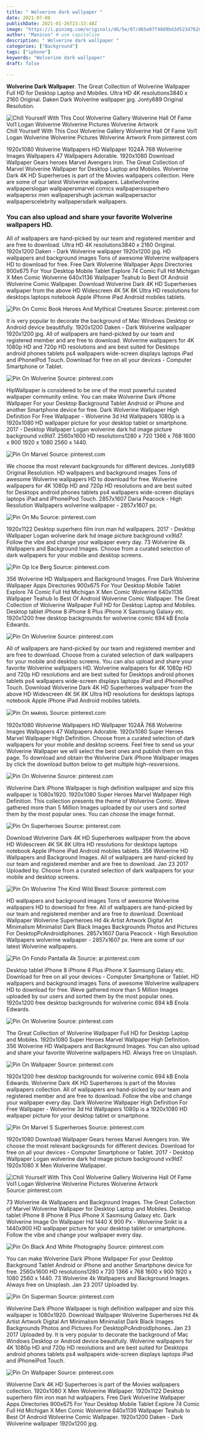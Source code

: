 ```yaml
---
title: " Wolverine dark wallpaper "
date: 2021-07-08
publishDate: 2021-01-26T23:33:48Z
image: "https://i.pinimg.com/originals/d6/5e/07/d65e07f40d9bd3d523d76285fd996e28.jpg"
author: "Manicus" # use capitalize
description: " Wolverine dark wallpaper "
categories: ["Background"]
tags: ["iphone"]
keywords: "Wolverine dark wallpaper"
draft: false

---
```



**Wolverine Dark Wallpaper**. The Great Collection of Wolverine Wallpaper Full HD for Desktop Laptop and Mobiles. Ultra HD 4K resolutions3840 x 2160 Original. Daken Dark Wolverine wallpaper jpg. Jonty689 Original Resolution.

![Chill Yourself With This Cool Wolverine Gallery Wolverine Hall Of Fame Vol1 Logan Wolverine Wolverine Pictures Wolverine Artwork](https://i.pinimg.com/236x/fc/fa/cc/fcfacc678204e4b0eff9c8f0f91676e8--wolverine-tattoo-wolverine-movie.jpg "Chill Yourself With This Cool Wolverine Gallery Wolverine Hall Of Fame Vol1 Logan Wolverine Wolverine Pictures Wolverine Artwork")
Chill Yourself With This Cool Wolverine Gallery Wolverine Hall Of Fame Vol1 Logan Wolverine Wolverine Pictures Wolverine Artwork From pinterest.com


1920x1080 Wolverine Wallpapers HD Wallpaper 1024Ã 768 Wolverine Images Wallpapers 47 Wallpapers Adorable. 1920x1080 Download Wallpaper Gears heroes Marvel Avengers Iron. The Great Collection of Marvel Wolverine Wallpaper for Desktop Laptop and Mobiles. Wolverine Dark 4K HD Superheroes is part of the Movies wallpapers collection. Here are some of our latest Wolverine wallpapers. Labelwolverine wallpaperslogan wallpapersmarvel comics wallpaperssuperhero wallpapersx men wallpapershugh jackman wallpapersactor wallpaperscelebrity wallpapersdark wallpapers.

### You can also upload and share your favorite Wolverine wallpapers HD.

All of wallpapers are hand-picked by our team and registered member and are free to download. Ultra HD 4K resolutions3840 x 2160 Original. 1920x1200 Daken - Dark Wolverine wallpaper 1920x1200 jpg. HD wallpapers and background images Tons of awesome Wolverine wallpapers HD to download for free. Free Dark Wolverine Wallpaper Apps Directories 900x675 For Your Desktop Mobile Tablet Explore 74 Comic Full Hd Michigan X Men Comic Wolverine 640x1136 Wallpaper Teahub Io Best Of Android Wolverine Comic Wallpaper. Download Wolverine Dark 4K HD Superheroes wallpaper from the above HD Widescreen 4K 5K 8K Ultra HD resolutions for desktops laptops notebook Apple iPhone iPad Android mobiles tablets.


![Pin On Comic Book Heroes And Mythical Creatures](https://i.pinimg.com/originals/ce/85/b9/ce85b9bc8e7f617d2ee15d049abb091a.jpg "Pin On Comic Book Heroes And Mythical Creatures")
Source: pinterest.com

It is very popular to decorate the background of Mac Windows Desktop or Android device beautifully. 1920x1200 Daken - Dark Wolverine wallpaper 1920x1200 jpg. All of wallpapers are hand-picked by our team and registered member and are free to download. Wolverine wallpapers for 4K 1080p HD and 720p HD resolutions and are best suited for Desktops android phones tablets ps4 wallpapers wide-screen displays laptops iPad and iPhoneiPod Touch. Download for free on all your devices - Computer Smartphone or Tablet.

![Pin On Wolverine](https://i.pinimg.com/736x/d5/7b/ae/d57baeb1ea27c3631bc50306df650660.jpg "Pin On Wolverine")
Source: pinterest.com

HipWallpaper is considered to be one of the most powerful curated wallpaper community online. You can make Wolverine Dark iPhone Wallpaper For your Desktop Background Tablet Android or iPhone and another Smartphone device for free. Dark Wolverine Wallpaper High Definition For Free Wallpaper - Wolverine 3d Hd Wallpapers 1080p is a 1920x1080 HD wallpaper picture for your desktop tablet or smartphone. 2017 - Desktop Wallpaper Logan wolverine dark hd image picture background vx9ld7. 2560x1600 HD resolutions1280 x 720 1366 x 768 1600 x 900 1920 x 1080 2560 x 1440.

![Pin On Marvel](https://i.pinimg.com/474x/9b/5e/65/9b5e65104b34ba2bdeefc5c43b8796d3.jpg "Pin On Marvel")
Source: pinterest.com

We choose the most relevant backgrounds for different devices. Jonty689 Original Resolution. HD wallpapers and background images Tons of awesome Wolverine wallpapers HD to download for free. Wolverine wallpapers for 4K 1080p HD and 720p HD resolutions and are best suited for Desktops android phones tablets ps4 wallpapers wide-screen displays laptops iPad and iPhoneiPod Touch. 2857x1607 Daria Peacock - High Resolution Wallpapers wolverine wallpaper - 2857x1607 px.

![Pin On Mu](https://i.pinimg.com/originals/36/bf/15/36bf159f43b14e7a1d36d2b35ae127a5.jpg "Pin On Mu")
Source: pinterest.com

1920x1122 Desktop superhero film iron man hd wallpapers. 2017 - Desktop Wallpaper Logan wolverine dark hd image picture background vx9ld7. Follow the vibe and change your wallpaper every day. 73 Wolverine 4k Wallpapers and Background Images. Choose from a curated selection of dark wallpapers for your mobile and desktop screens.

![Pin Op Ice Berg](https://i.pinimg.com/originals/36/17/f0/3617f0b82486fdb3aad8566d2f77428d.jpg "Pin Op Ice Berg")
Source: pinterest.com

356 Wolverine HD Wallpapers and Background Images. Free Dark Wolverine Wallpaper Apps Directories 900x675 For Your Desktop Mobile Tablet Explore 74 Comic Full Hd Michigan X Men Comic Wolverine 640x1136 Wallpaper Teahub Io Best Of Android Wolverine Comic Wallpaper. The Great Collection of Wolverine Wallpaper Full HD for Desktop Laptop and Mobiles. Desktop tablet iPhone 8 iPhone 8 Plus iPhone X Sasmsung Galaxy etc. 1920x1200 free desktop backgrounds for wolverine comic 694 kB Enola Edwards.

![Pin On Wolverine](https://i.pinimg.com/originals/7c/a7/18/7ca7183338d5e514fbbcd84095866acc.jpg "Pin On Wolverine")
Source: pinterest.com

All of wallpapers are hand-picked by our team and registered member and are free to download. Choose from a curated selection of dark wallpapers for your mobile and desktop screens. You can also upload and share your favorite Wolverine wallpapers HD. Wolverine wallpapers for 4K 1080p HD and 720p HD resolutions and are best suited for Desktops android phones tablets ps4 wallpapers wide-screen displays laptops iPad and iPhoneiPod Touch. Download Wolverine Dark 4K HD Superheroes wallpaper from the above HD Widescreen 4K 5K 8K Ultra HD resolutions for desktops laptops notebook Apple iPhone iPad Android mobiles tablets.

![Pin On ᴍᴀʀᴠᴇʟ](https://i.pinimg.com/originals/51/95/9e/51959e8773bab331dc83bcaf75d19eb3.jpg "Pin On ᴍᴀʀᴠᴇʟ")
Source: pinterest.com

1920x1080 Wolverine Wallpapers HD Wallpaper 1024Ã 768 Wolverine Images Wallpapers 47 Wallpapers Adorable. 1920x1080 Super Heroes Marvel Wallpaper High Definition. Choose from a curated selection of dark wallpapers for your mobile and desktop screens. Feel free to send us your Wolverine Wallpaper we will select the best ones and publish them on this page. To download and obtain the Wolverine Dark iPhone Wallpaper images by click the download button below to get multiple high-resversions.

![Pin On Wolverine](https://i.pinimg.com/originals/1f/b2/9a/1fb29aa8adb1e5af1d948cb3135accf9.jpg "Pin On Wolverine")
Source: pinterest.com

Wolverine Dark iPhone Wallpaper is high definition wallpaper and size this wallpaper is 1080x1920. 1920x1080 Super Heroes Marvel Wallpaper High Definition. This collection presents the theme of Wolverine Comic. Weve gathered more than 5 Million Images uploaded by our users and sorted them by the most popular ones. You can choose the image format.

![Pin On Superheroes](https://i.pinimg.com/originals/af/34/23/af3423e2ff340cb0a077648733c6961f.png "Pin On Superheroes")
Source: pinterest.com

Download Wolverine Dark 4K HD Superheroes wallpaper from the above HD Widescreen 4K 5K 8K Ultra HD resolutions for desktops laptops notebook Apple iPhone iPad Android mobiles tablets. 356 Wolverine HD Wallpapers and Background Images. All of wallpapers are hand-picked by our team and registered member and are free to download. Jan 23 2017 Uploaded by. Choose from a curated selection of dark wallpapers for your mobile and desktop screens.

![Pin On Wolverine The Kind Wild Beast](https://i.pinimg.com/originals/9d/a7/07/9da7079379aee6bd8f4200ba094ab425.jpg "Pin On Wolverine The Kind Wild Beast")
Source: pinterest.com

HD wallpapers and background images Tons of awesome Wolverine wallpapers HD to download for free. All of wallpapers are hand-picked by our team and registered member and are free to download. Download Wallpaper Wolverine Superheroes Hd 4k Artist Artwork Digital Art Minimalism Minimalist Dark Black Images Backgrounds Photos and Pictures For DesktopPcAndroidIphones. 2857x1607 Daria Peacock - High Resolution Wallpapers wolverine wallpaper - 2857x1607 px. Here are some of our latest Wolverine wallpapers.

![Pin On Fondo Pantalla 4k](https://i.pinimg.com/originals/19/73/88/197388ae84870db59e75b5645773824a.jpg "Pin On Fondo Pantalla 4k")
Source: ar.pinterest.com

Desktop tablet iPhone 8 iPhone 8 Plus iPhone X Sasmsung Galaxy etc. Download for free on all your devices - Computer Smartphone or Tablet. HD wallpapers and background images Tons of awesome Wolverine wallpapers HD to download for free. Weve gathered more than 5 Million Images uploaded by our users and sorted them by the most popular ones. 1920x1200 free desktop backgrounds for wolverine comic 694 kB Enola Edwards.

![Pin On Wolverine](https://i.pinimg.com/736x/d9/ee/5f/d9ee5f0996939258892fe37ff7860af4.jpg "Pin On Wolverine")
Source: pinterest.com

The Great Collection of Wolverine Wallpaper Full HD for Desktop Laptop and Mobiles. 1920x1080 Super Heroes Marvel Wallpaper High Definition. 356 Wolverine HD Wallpapers and Background Images. You can also upload and share your favorite Wolverine wallpapers HD. Always free on Unsplash.

![Pin On Wallpaper](https://i.pinimg.com/originals/95/10/96/9510960f2d5b32369eaa66789bf4636e.jpg "Pin On Wallpaper")
Source: pinterest.com

1920x1200 free desktop backgrounds for wolverine comic 694 kB Enola Edwards. Wolverine Dark 4K HD Superheroes is part of the Movies wallpapers collection. All of wallpapers are hand-picked by our team and registered member and are free to download. Follow the vibe and change your wallpaper every day. Dark Wolverine Wallpaper High Definition For Free Wallpaper - Wolverine 3d Hd Wallpapers 1080p is a 1920x1080 HD wallpaper picture for your desktop tablet or smartphone.

![Pin On Marvel S Superheroes](https://i.pinimg.com/736x/5f/05/5a/5f055ac86a88158402865eb02d3ab3d1.jpg "Pin On Marvel S Superheroes")
Source: pinterest.com

1920x1080 Download Wallpaper Gears heroes Marvel Avengers Iron. We choose the most relevant backgrounds for different devices. Download for free on all your devices - Computer Smartphone or Tablet. 2017 - Desktop Wallpaper Logan wolverine dark hd image picture background vx9ld7. 1920x1080 X Men Wolverine Wallpaper.

![Chill Yourself With This Cool Wolverine Gallery Wolverine Hall Of Fame Vol1 Logan Wolverine Wolverine Pictures Wolverine Artwork](https://i.pinimg.com/236x/fc/fa/cc/fcfacc678204e4b0eff9c8f0f91676e8--wolverine-tattoo-wolverine-movie.jpg "Chill Yourself With This Cool Wolverine Gallery Wolverine Hall Of Fame Vol1 Logan Wolverine Wolverine Pictures Wolverine Artwork")
Source: pinterest.com

73 Wolverine 4k Wallpapers and Background Images. The Great Collection of Marvel Wolverine Wallpaper for Desktop Laptop and Mobiles. Desktop tablet iPhone 8 iPhone 8 Plus iPhone X Sasmsung Galaxy etc. Dark Wolverine Image On Wallpaper Hd 1440 X 900 Px - Wolverine Snikt is a 1440x900 HD wallpaper picture for your desktop tablet or smartphone. Follow the vibe and change your wallpaper every day.

![Pin On Black And White Photography](https://i.pinimg.com/originals/0d/4e/3d/0d4e3d474004d24609476db0fc77ed7f.jpg "Pin On Black And White Photography")
Source: pinterest.com

You can make Wolverine Dark iPhone Wallpaper For your Desktop Background Tablet Android or iPhone and another Smartphone device for free. 2560x1600 HD resolutions1280 x 720 1366 x 768 1600 x 900 1920 x 1080 2560 x 1440. 73 Wolverine 4k Wallpapers and Background Images. Always free on Unsplash. Jan 23 2017 Uploaded by.

![Pin On Superman](https://i.pinimg.com/originals/25/c3/b9/25c3b9a0073ccba916b9aa7b8d559fcf.jpg "Pin On Superman")
Source: pinterest.com

Wolverine Dark iPhone Wallpaper is high definition wallpaper and size this wallpaper is 1080x1920. Download Wallpaper Wolverine Superheroes Hd 4k Artist Artwork Digital Art Minimalism Minimalist Dark Black Images Backgrounds Photos and Pictures For DesktopPcAndroidIphones. Jan 23 2017 Uploaded by. It is very popular to decorate the background of Mac Windows Desktop or Android device beautifully. Wolverine wallpapers for 4K 1080p HD and 720p HD resolutions and are best suited for Desktops android phones tablets ps4 wallpapers wide-screen displays laptops iPad and iPhoneiPod Touch.

![Pin On Wallpaper](https://i.pinimg.com/originals/d6/5e/07/d65e07f40d9bd3d523d76285fd996e28.jpg "Pin On Wallpaper")
Source: pinterest.com

Wolverine Dark 4K HD Superheroes is part of the Movies wallpapers collection. 1920x1080 X Men Wolverine Wallpaper. 1920x1122 Desktop superhero film iron man hd wallpapers. Free Dark Wolverine Wallpaper Apps Directories 900x675 For Your Desktop Mobile Tablet Explore 74 Comic Full Hd Michigan X Men Comic Wolverine 640x1136 Wallpaper Teahub Io Best Of Android Wolverine Comic Wallpaper. 1920x1200 Daken - Dark Wolverine wallpaper 1920x1200 jpg.

